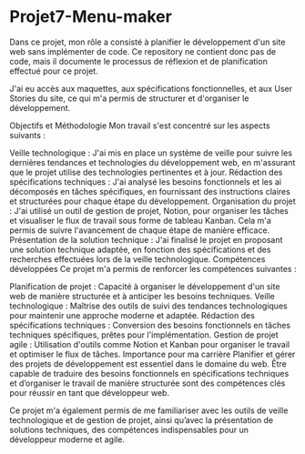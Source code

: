 # Projet7-Menu-maker
Dans ce projet, mon rôle a consisté à planifier le développement d'un site web sans implémenter de code. Ce repository ne contient donc pas de code, mais il documente le processus de réflexion et de planification effectué pour ce projet.

J'ai eu accès aux maquettes, aux spécifications fonctionnelles, et aux User Stories du site, ce qui m'a permis de structurer et d'organiser le développement.

Objectifs et Méthodologie
Mon travail s'est concentré sur les aspects suivants :

Veille technologique : J'ai mis en place un système de veille pour suivre les dernières tendances et technologies du développement web, en m'assurant que le projet utilise des technologies pertinentes et à jour.
Rédaction des spécifications techniques : J'ai analysé les besoins fonctionnels et les ai décomposés en tâches spécifiques, en fournissant des instructions claires et structurées pour chaque étape du développement.
Organisation du projet : J'ai utilisé un outil de gestion de projet, Notion, pour organiser les tâches et visualiser le flux de travail sous forme de tableau Kanban. Cela m'a permis de suivre l'avancement de chaque étape de manière efficace.
Présentation de la solution technique : J'ai finalisé le projet en proposant une solution technique adaptée, en fonction des spécifications et des recherches effectuées lors de la veille technologique.
Compétences développées
Ce projet m'a permis de renforcer les compétences suivantes :

Planification de projet : Capacité à organiser le développement d'un site web de manière structurée et à anticiper les besoins techniques.
Veille technologique : Maîtrise des outils de suivi des tendances technologiques pour maintenir une approche moderne et adaptée.
Rédaction des spécifications techniques : Conversion des besoins fonctionnels en tâches techniques spécifiques, prêtes pour l'implémentation.
Gestion de projet agile : Utilisation d'outils comme Notion et Kanban pour organiser le travail et optimiser le flux de tâches.
Importance pour ma carrière
Planifier et gérer des projets de développement est essentiel dans le domaine du web. Être capable de traduire des besoins fonctionnels en spécifications techniques et d’organiser le travail de manière structurée sont des compétences clés pour réussir en tant que développeur web.

Ce projet m'a également permis de me familiariser avec les outils de veille technologique et de gestion de projet, ainsi qu’avec la présentation de solutions techniques, des compétences indispensables pour un développeur moderne et agile.
